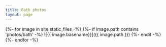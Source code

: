 ```yaml
---
title: Bath photos
layout: page
---
```


{%- for image in site.static_files -%}
    {%- if image.path contains 'photos/bath' -%}
        ![{{ image.basename}}]({{ image.path }})
    {%- endif -%}
{%- endfor -%}

